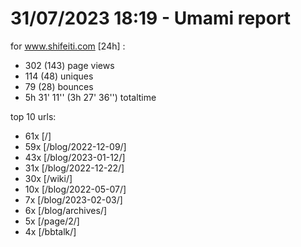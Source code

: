# 31/07/2023 18:19 - Umami report
for www.shifeiti.com [24h] :

 - 302 (143) page views
 - 114 (48) uniques
 - 79 (28) bounces
 - 5h 31' 11'' (3h 27' 36'') totaltime


top 10 urls:
 - 61x [/]
 - 59x [/blog/2022-12-09/]
 - 43x [/blog/2023-01-12/]
 - 31x [/blog/2022-12-22/]
 - 30x [/wiki/]
 - 10x [/blog/2022-05-07/]
 - 7x [/blog/2023-02-03/]
 - 6x [/blog/archives/]
 - 5x [/page/2/]
 - 4x [/bbtalk/]



